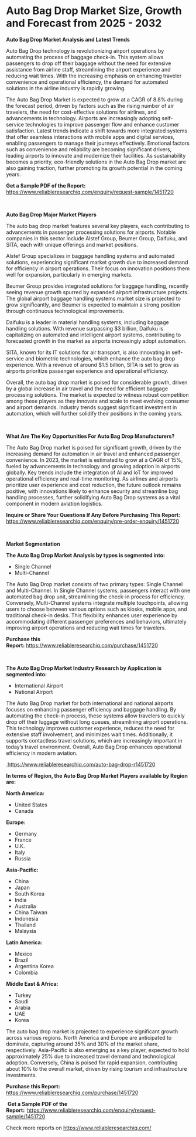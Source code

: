 <p><h1>Auto Bag Drop Market Size, Growth and Forecast from 2025 - 2032</h1></p><p><strong>Auto Bag Drop Market Analysis and Latest Trends</strong></p>
<p><p>Auto Bag Drop technology is revolutionizing airport operations by automating the process of baggage check-in. This system allows passengers to drop off their baggage without the need for extensive assistance from airline staff, streamlining the airport experience and reducing wait times. With the increasing emphasis on enhancing traveler convenience and operational efficiency, the demand for automated solutions in the airline industry is rapidly growing.</p><p>The Auto Bag Drop Market is expected to grow at a CAGR of 8.8% during the forecast period, driven by factors such as the rising number of air travelers, the need for cost-effective solutions for airlines, and advancements in technology. Airports are increasingly adopting self-service technologies to improve passenger flow and enhance customer satisfaction. Latest trends indicate a shift towards more integrated systems that offer seamless interactions with mobile apps and digital services, enabling passengers to manage their journeys effectively. Emotional factors such as convenience and reliability are becoming significant drivers, leading airports to innovate and modernize their facilities. As sustainability becomes a priority, eco-friendly solutions in the Auto Bag Drop market are also gaining traction, further promoting its growth potential in the coming years.</p></p>
<p><strong>Get a Sample PDF of the Report:&nbsp;</strong> <a href="https://www.reliableresearchiq.com/enquiry/request-sample/1451720?utm_campaign=3503&utm_medium=2&utm_source=Github&utm_content=ia&utm_term=08042025&utm_id=auto-bag-drop">https://www.reliableresearchiq.com/enquiry/request-sample/1451720</a></p>
<p>&nbsp;</p>
<p><strong>Auto Bag Drop Major Market Players</strong></p>
<p><p>The auto bag drop market features several key players, each contributing to advancements in passenger processing solutions for airports. Notable companies in this sector include Alstef Group, Beumer Group, Daifuku, and SITA, each with unique offerings and market positions.</p><p>Alstef Group specializes in baggage handling systems and automated solutions, experiencing significant market growth due to increased demand for efficiency in airport operations. Their focus on innovation positions them well for expansion, particularly in emerging markets.</p><p>Beumer Group provides integrated solutions for baggage handling, recently seeing revenue growth spurred by expanded airport infrastructure projects. The global airport baggage handling systems market size is projected to grow significantly, and Beumer is expected to maintain a strong position through continuous technological improvements.</p><p>Daifuku is a leader in material handling systems, including baggage handling solutions. With revenue surpassing $3 billion, Daifuku is capitalizing on automated and intelligent airport systems, contributing to forecasted growth in the market as airports increasingly adopt automation.</p><p>SITA, known for its IT solutions for air transport, is also innovating in self-service and biometric technologies, which enhance the auto bag drop experience. With a revenue of around $1.5 billion, SITA is set to grow as airports prioritize passenger experience and operational efficiency.</p><p>Overall, the auto bag drop market is poised for considerable growth, driven by a global increase in air travel and the need for efficient baggage processing solutions. The market is expected to witness robust competition among these players as they innovate and scale to meet evolving consumer and airport demands. Industry trends suggest significant investment in automation, which will further solidify their positions in the coming years.</p></p>
<p>&nbsp;</p>
<p><strong>What Are The Key Opportunities For Auto Bag Drop Manufacturers?</strong></p>
<p><p>The Auto Bag Drop market is poised for significant growth, driven by the increasing demand for automation in air travel and enhanced passenger convenience. In 2023, the market is estimated to grow at a CAGR of 15%, fueled by advancements in technology and growing adoption in airports globally. Key trends include the integration of AI and IoT for improved operational efficiency and real-time monitoring. As airlines and airports prioritize user experience and cost reduction, the future outlook remains positive, with innovations likely to enhance security and streamline bag handling processes, further solidifying Auto Bag Drop systems as a vital component in modern aviation logistics.</p></p>
<p><strong>Inquire or Share Your Questions If Any Before Purchasing This Report:</strong> <a href="https://www.reliableresearchiq.com/enquiry/pre-order-enquiry/1451720?utm_campaign=3503&utm_medium=2&utm_source=Github&utm_content=ia&utm_term=08042025&utm_id=auto-bag-drop">https://www.reliableresearchiq.com/enquiry/pre-order-enquiry/1451720</a></p>
<p>&nbsp;</p>
<p><strong>Market Segmentation</strong></p>
<p><strong>The Auto Bag Drop Market Analysis by types is segmented into:</strong></p>
<p><ul><li>Single Channel</li><li>Multi-Channel</li></ul></p>
<p><p>The Auto Bag Drop market consists of two primary types: Single Channel and Multi-Channel. In Single Channel systems, passengers interact with one automated bag drop unit, streamlining the check-in process for efficiency. Conversely, Multi-Channel systems integrate multiple touchpoints, allowing users to choose between various options such as kiosks, mobile apps, and traditional check-in desks. This flexibility enhances user experience by accommodating different passenger preferences and behaviors, ultimately improving airport operations and reducing wait times for travelers.</p></p>
<p><strong>Purchase this Report:&nbsp;</strong><a href="https://www.reliableresearchiq.com/purchase/1451720?utm_campaign=3503&utm_medium=2&utm_source=Github&utm_content=ia&utm_term=08042025&utm_id=auto-bag-drop">https://www.reliableresearchiq.com/purchase/1451720</a></p>
<p>&nbsp;</p>
<p><strong>The Auto Bag Drop Market Industry Research by Application is segmented into:</strong></p>
<p><ul><li>International Airport</li><li>National Airport</li></ul></p>
<p><p>The Auto Bag Drop market for both international and national airports focuses on enhancing passenger efficiency and baggage handling. By automating the check-in process, these systems allow travelers to quickly drop off their luggage without long queues, streamlining airport operations. This technology improves customer experience, reduces the need for extensive staff involvement, and minimizes wait times. Additionally, it supports contactless travel solutions, which are increasingly important in today’s travel environment. Overall, Auto Bag Drop enhances operational efficiency in modern aviation.</p></p>
<p><a href="https://www.reliableresearchiq.com/auto-bag-drop-r1451720?utm_campaign=3503&utm_medium=2&utm_source=Github&utm_content=ia&utm_term=08042025&utm_id=auto-bag-drop">&nbsp;https://www.reliableresearchiq.com/auto-bag-drop-r1451720</a></p>
<p><strong>In terms of Region, the Auto Bag Drop Market Players available by Region are:</strong></p>
<p>
    <p> <strong> North America: </strong>
        <ul>
            <li>United States</li>
            <li>Canada</li>
        </ul>
        </p> 
    <p> <strong> Europe: </strong>
        <ul>
            <li>Germany</li>
            <li>France</li>
            <li>U.K.</li>
            <li>Italy</li>
            <li>Russia</li>
        </ul>
        </p> 
    <p> <strong> Asia-Pacific: </strong>
        <ul>
            <li>China</li>
            <li>Japan</li>
            <li>South Korea</li>
            <li>India</li>
            <li>Australia</li>
            <li>China Taiwan</li>
            <li>Indonesia</li>
            <li>Thailand</li>
            <li>Malaysia</li>
        </ul>
        </p> 
    <p> <strong> Latin America: </strong>
        <ul>
            <li>Mexico</li>
            <li>Brazil</li>
            <li>Argentina Korea</li>
            <li>Colombia</li>
        </ul>
        </p> 
    <p> <strong> Middle East & Africa: </strong>
        <ul>
            <li>Turkey</li>
            <li>Saudi</li>
            <li>Arabia</li>
            <li>UAE</li>
            <li>Korea</li>
        </ul>
    </p>
    </p>
<p><p>The auto bag drop market is projected to experience significant growth across various regions. North America and Europe are anticipated to dominate, capturing around 35% and 30% of the market share, respectively. Asia-Pacific is also emerging as a key player, expected to hold approximately 25% due to increased travel demand and technological adoption. Conversely, China is poised for rapid expansion, contributing about 10% to the overall market, driven by rising tourism and infrastructure investments.</p></p>
<p><strong>Purchase this Report: </strong><a href="https://www.reliableresearchiq.com/purchase/1451720?utm_campaign=3503&utm_medium=2&utm_source=Github&utm_content=ia&utm_term=08042025&utm_id=auto-bag-drop">https://www.reliableresearchiq.com/purchase/1451720</a></p>
<p>&nbsp;<strong>Get a Sample PDF of the Report:&nbsp;&nbsp;</strong><a href="https://www.reliableresearchiq.com/enquiry/request-sample/1451720?utm_campaign=3503&utm_medium=2&utm_source=Github&utm_content=ia&utm_term=08042025&utm_id=auto-bag-drop">https://www.reliableresearchiq.com/enquiry/request-sample/1451720</a></p>
<p><strong></strong></p>
<p>Check more reports on <a href="https://www.reliableresearchiq.com/?utm_campaign=3503&utm_medium=2&utm_source=Github&utm_content=ia&utm_term=08042025&utm_id=auto-bag-drop">https://www.reliableresearchiq.com/</a></p>